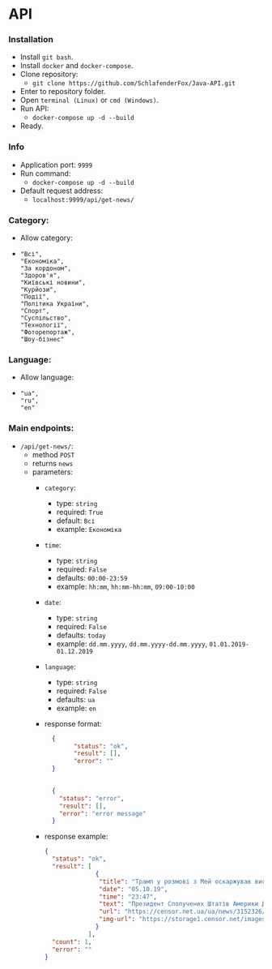 # API

### Installation
  - Install `git bash`.
  - Install `docker` and `docker-compose`.
  - Clone repository:
    - ```git clone https://github.com/SchlafenderFox/Java-API.git```
  - Enter to repository folder.
  - Open `terminal (Linux)` or `cmd (Windows)`.
  - Run API:
    - ```docker-compose up -d --build```
  - Ready.

### Info
  - Application port: `9999`
  - Run command:
    - ```docker-compose up -d --build```
  - Default request address:
    - ```localhost:9999/api/get-news/```  
  
### Category:
 - Allow category:
 - ```
   "Всі",
   "Економіка",
   "За кордоном",
   "Здоров'я",
   "Київські новини",
   "Курйози",
   "Події",
   "Політика України",
   "Спорт",
   "Суспільство",
   "Технології",
   "Фоторепортаж",
   "Шоу-бізнес"
   ``` 

### Language:
 - Allow language:
 - ```
   "ua",
   "ru",
   "en"
   ``` 


### Main endpoints:
   
  - `/api/get-news/`:
    - method `POST`
    - returns `news`
    - parameters:
      - `category`:
        - type: `string`
        - required: `True`
        - default: `Всі`
        - example: `Економіка`
      - `time`:
        - type: `string`
        - required: `False`
        - defaults: `00:00-23:59`
        - example: `hh:mm`, `hh:mm-hh:mm`, `09:00-10:00`
      - `date`:
        - type: `string`
        - required: `False`
        - defaults: `today`
        - example: `dd.mm.yyyy`, `dd.mm.yyyy-dd.mm.yyyy`, `01.01.2019-01.12.2019`
      - `language`:
        - type: `string`
        - required: `False`
        - defaults: `ua`
        - example: `en`
      
      - response format:
        ```json
          {
                "status": "ok",
                "result": [],
                "error": ""
          }
           
        ```
        ```json
          {
            "status": "error",
            "result": [],
            "error": "error message"
          }
        ```
      - response example:
        ```json
        {
          "status": "ok",
          "result": [
                      {
                       "title": "Трамп у розмові з Мей оскаржував висновки розвідслужб Великої Британії щодопричетності Росії до отруєння Скрипаля, - WP",
                       "date": "05.10.19",
                       "time": "23:47",
                       "text": "Президент Сполучених Штатів Америки Дональд Трамп у телефонній розмові з колишнім прем'єр-міністром Великої Британії Терезою Мей засумнівався впричетності Росії до отруєння Скрипалів.", 
                       "url": "https://censor.net.ua/ua/news/3152326/tramp_u_rozmovi_z_meyi_oskarjuvav_vysnovky_rozvidslujb_velykoyi_brytaniyi_schodo_prychetnosti_rosiyi",
                       "img-url": "https://storage1.censor.net/images/1/1/b/b/11bb19b9be3de92f26e09d8b37ec3d8c/censor_news_small.jpg"
                      }
                    ],
          "count": 1,
          "error": ""
        }
        ```
